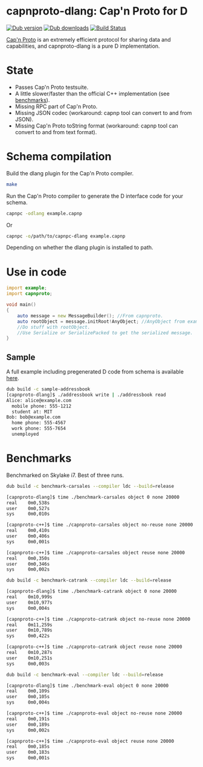 # capnproto-dlang: Cap'n Proto for D

[![Dub version](https://img.shields.io/dub/v/capnproto-dlang.svg)](https://code.dlang.org/packages/capnproto-dlang)
[![Dub downloads](https://img.shields.io/dub/dt/capnproto-dlang.svg)](https://code.dlang.org/packages/capnproto-dlang)
[![Build Status](https://travis-ci.org/capnproto/capnproto-dlang.svg?branch=master)](https://travis-ci.org/capnproto/capnproto-dlang)

[Cap'n Proto](http://capnproto.org) is an extremely efficient protocol for sharing data
and capabilities, and capnproto-dlang is a pure D implementation.

# State

* Passes Cap'n Proto testsuite.
* A little slower/faster than the official C++ implementation (see [benchmarks](#benchmarks)).
* Missing RPC part of Cap'n Proto.
* Missing JSON codec (workaround: capnp tool can convert to and from JSON).
* Missing Cap'n Proto toString format (workaround: capnp tool can convert to and from text format).

# Schema compilation
Build the dlang plugin for the Cap'n Proto compiler.

```bash
make
```

Run the Cap'n Proto compiler to generate the D interface code for your schema.

```bash
capnpc -odlang example.capnp
```

Or

```bash
capnpc -o/path/to/capnpc-dlang example.capnp
```

Depending on whether the dlang plugin is installed to path.

# Use in code

```D
import example;
import capnproto;

void main()
{
    auto message = new MessageBuilder(); //From capnproto.
    auto rootObject = message.initRoot!AnyObject; //AnyObject from example.
    //Do stuff with rootObject.
    //Use Serialize or SerializePacked to get the serialized message.
}
```

## Sample

A full example including pregenerated D code from schema is available [here](https://github.com/capnproto/capnproto-dlang/tree/master/source/samples).

```bash
dub build -c sample-addressbook
[capnproto-dlang]$ ./addressbook write | ./addressbook read
Alice: alice@example.com
  mobile phone: 555-1212
  student at: MIT
Bob: bob@example.com
  home phone: 555-4567
  work phone: 555-7654
  unemployed
```

# <a name="benchmarks"></a>Benchmarks

Benchmarked on Skylake i7. Best of three runs.

```bash
dub build -c benchmark-carsales --compiler ldc --build=release

[capnproto-dlang]$ time ./benchmark-carsales object 0 none 20000
real    0m0,538s
user    0m0,527s
sys     0m0,010s

[capnproto-c++]$ time ./capnproto-carsales object no-reuse none 20000
real    0m0,410s
user    0m0,406s
sys     0m0,001s

[capnproto-c++]$ time ./capnproto-carsales object reuse none 20000
real    0m0,350s
user    0m0,346s
sys     0m0,002s

dub build -c benchmark-catrank --compiler ldc --build=release

[capnproto-dlang]$ time ./benchmark-catrank object 0 none 20000
real    0m10,999s
user    0m10,977s
sys     0m0,004s

[capnproto-c++]$ time ./capnproto-catrank object no-reuse none 20000
real    0m11,259s
user    0m10,789s
sys     0m0,422s

[capnproto-c++]$ time ./capnproto-catrank object reuse none 20000
real    0m10,287s
user    0m10,251s
sys     0m0,003s

dub build -c benchmark-eval --compiler ldc --build=release

[capnproto-dlang]$ time ./benchmark-eval object 0 none 20000
real    0m0,109s
user    0m0,105s
sys     0m0,004s

[capnproto-c++]$ time ./capnproto-eval object no-reuse none 20000
real    0m0,191s
user    0m0,189s
sys     0m0,002s

[capnproto-c++]$ time ./capnproto-eval object reuse none 20000
real    0m0,185s
user    0m0,183s
sys     0m0,001s

```
